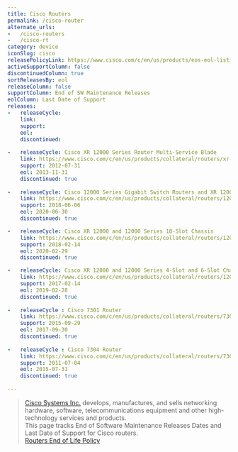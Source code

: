 ```yaml
---
title: Cisco Routers
permalink: /cisco-router
alternate_urls:
-   /cisco-routers
-   /cisco-rt
category: device
iconSlug: cisco
releasePolicyLink: https://www.cisco.com/c/en/us/products/eos-eol-listing.html
activeSupportColumn: false
discontinuedColumn: true
sortReleasesBy: eol
releaseColumn: false
supportColumn: End of SW Maintenance Releases
eolColumn: Last Date of Support
releases:
-   releaseCycle: 
    link: 
    support: 
    eol: 
    discontinued:
    
-   releaseCycle: Cisco XR 12000 Series Router Multi-Service Blade
    link: https://www.cisco.com/c/en/us/products/collateral/routers/xr-12000-series-router/eol__C51-712777.html
    support: 2012-07-31
    eol: 2013-11-31
    discontinued: true
    
-   releaseCycle: Cisco 12000 Series Gigabit Switch Routers and XR 12000 16-Slot Chassis
    link: https://www.cisco.com/c/en/us/products/collateral/routers/12000-series-routers/end_of_life_notice_c51-728673.html
    support: 2018-06-06
    eol: 2020-06-30
    discontinued: true

-   releaseCycle: Cisco XR 12000 and 12000 Series 10-Slot Chassis
    link: https://www.cisco.com/c/en/us/products/collateral/routers/12000-series-routers/end_of_life_notice_c51-726751.html
    support: 2018-02-14
    eol: 2020-02-29
    discontinued: true

-   releaseCycle: Cisco XR 12000 and 12000 Series 4-Slot and 6-Slot Chassis
    link: https://www.cisco.com/c/en/us/products/collateral/routers/12000-series-routers/end_of_life_notice_c51-726754.html
    support: 2017-02-14
    eol: 2019-02-28
    discontinued: true
    
-   releaseCycle : Cisco 7301 Router
    link: https://www.cisco.com/c/en/us/products/collateral/routers/7301-router/end_of_life_c51-678393.html
    support: 2015-09-29
    eol: 2017-09-30
    discontinued: true
    
-   releaseCycle : Cisco 7304 Router
    link: https://www.cisco.com/c/en/us/products/collateral/routers/7300-series-routers/eol_c51_576385.html
    support: 2011-07-04
    eol: 2015-07-31
    discontinued: true
    
---
```


> [Cisco Systems Inc.](https://www.cisco.com/) develops, manufactures, and sells networking hardware, software, telecommunications equipment and other high-technology services and products.  
> This page tracks End of Software Maintenance Releases Dates and Last Date of Support for Cisco routers.  
[Routers End of Life Policy](https://www.cisco.com/c/en/us/products/routers/eos-eol-policy.html)
